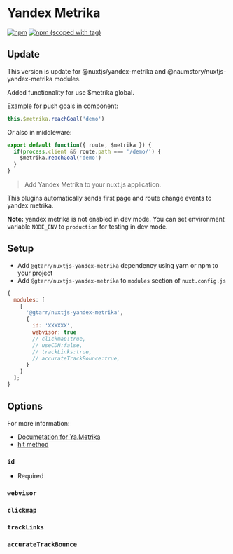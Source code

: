 # Yandex Metrika
[![npm](https://img.shields.io/npm/dt/@gtarr/nuxtjs-yandex-metrika.svg?style=flat-square)](https://www.npmjs.com/package/@gtarr/nuxtjs-yandex-metrika)
[![npm (scoped with tag)](https://img.shields.io/npm/v/@gtarr/nuxtjs-yandex-metrika/latest.svg?style=flat-square)](https://www.npmjs.com/package/@gtarr/nuxtjs-yandex-metrika)

## Update

This version is update for @nuxtjs/yandex-metrika and @naumstory/nuxtjs-yandex-metrika modules.

Added functionality for use $metrika global.

Example for push goals in component:

```js
this.$metrika.reachGoal('demo')
```

Or also in middleware:

```js
export default function({ route, $metrika }) {
  if(process.client && route.path === '/demo/') {
    $metrika.reachGoal('demo')
  }
}
```

> Add Yandex Metrika to your nuxt.js application.

This plugins automatically sends first page and route change events to yandex metrika.

**Note:** yandex metrika is not enabled in dev mode.
You can set environment variable `NODE_ENV` to `production` for testing in dev mode.

## Setup

- Add `@gtarr/nuxtjs-yandex-metrika` dependency using yarn or npm to your project
- Add `@gtarr/nuxtjs-yandex-metrika` to `modules` section of `nuxt.config.js`

```js
{
  modules: [
    [
      '@gtarr/nuxtjs-yandex-metrika',
      {
        id: 'XXXXXX',
        webvisor: true
        // clickmap:true,
        // useCDN:false,
        // trackLinks:true,
        // accurateTrackBounce:true,
      }
    ]
  ];
}
```

## Options

For more information:

- [Documetation for Ya.Metrika](https://yandex.com/support/metrica/code/counter-initialize.xml)
- [hit method](https://yandex.com/support/metrica/objects/hit.xml)

### `id`

- Required

### `webvisor`

### `clickmap`

### `trackLinks`

### `accurateTrackBounce`
